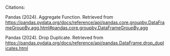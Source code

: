 Citations:

 Pandas (2024). Aggregate Function. Retrieved from https://pandas.pydata.org/docs/reference/api/pandas.core.groupby.DataFrameGroupBy.agg.html#pandas.core.groupby.DataFrameGroupBy.agg
 
 Pandas (2024). Drop Duplicate. Retrieved from https://pandas.pydata.org/docs/reference/api/pandas.DataFrame.drop_duplicates.html
